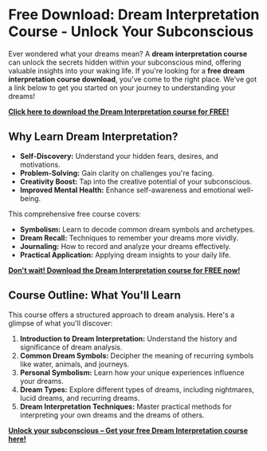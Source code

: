 # Free Download: Dream Interpretation Course - Unlock Your Subconscious

Ever wondered what your dreams mean? A **dream interpretation course** can unlock the secrets hidden within your subconscious mind, offering valuable insights into your waking life. If you're looking for a **free dream interpretation course download**, you've come to the right place. We've got a link below to get you started on your journey to understanding your dreams!

[**Click here to download the Dream Interpretation course for FREE!**](https://udemywork.com/dream-interpretation-course)

## Why Learn Dream Interpretation?

*   **Self-Discovery:** Understand your hidden fears, desires, and motivations.
*   **Problem-Solving:** Gain clarity on challenges you're facing.
*   **Creativity Boost:** Tap into the creative potential of your subconscious.
*   **Improved Mental Health:** Enhance self-awareness and emotional well-being.

This comprehensive free course covers:

*   **Symbolism:** Learn to decode common dream symbols and archetypes.
*   **Dream Recall:** Techniques to remember your dreams more vividly.
*   **Journaling:** How to record and analyze your dreams effectively.
*   **Practical Application:** Applying dream insights to your daily life.

[**Don't wait! Download the Dream Interpretation course for FREE now!**](https://udemywork.com/dream-interpretation-course)

## Course Outline: What You'll Learn

This course offers a structured approach to dream analysis. Here's a glimpse of what you'll discover:

1.  **Introduction to Dream Interpretation:** Understand the history and significance of dream analysis.
2.  **Common Dream Symbols:** Decipher the meaning of recurring symbols like water, animals, and journeys.
3.  **Personal Symbolism:** Learn how your unique experiences influence your dreams.
4.  **Dream Types:** Explore different types of dreams, including nightmares, lucid dreams, and recurring dreams.
5.  **Dream Interpretation Techniques:** Master practical methods for interpreting your own dreams and the dreams of others.

[**Unlock your subconscious – Get your free Dream Interpretation course here!**](https://udemywork.com/dream-interpretation-course)
